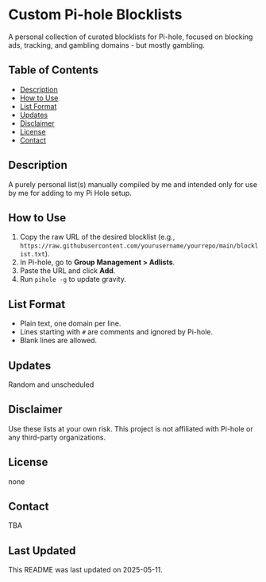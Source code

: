 # Custom Pi-hole Blocklists

A personal collection of curated blocklists for Pi-hole, focused on blocking ads, tracking, and gambling domains - but mostly gambling.

## Table of Contents
- [Description](#description)
- [How to Use](#how-to-use)
- [List Format](#list-format)
- [Updates](#updates)
- [Disclaimer](#disclaimer)
- [License](#license)
- [Contact](#contact)

## Description
A purely personal list(s) manually compiled by me and intended only for use by me for adding to my Pi Hole setup.

## How to Use
1. Copy the raw URL of the desired blocklist (e.g., `https://raw.githubusercontent.com/yourusername/yourrepo/main/blocklist.txt`).
2. In Pi-hole, go to **Group Management > Adlists**.
3. Paste the URL and click **Add**.
4. Run `pihole -g` to update gravity.

## List Format
- Plain text, one domain per line.
- Lines starting with `#` are comments and ignored by Pi-hole.
- Blank lines are allowed.

## Updates
Random and unscheduled

## Disclaimer
Use these lists at your own risk. This project is not affiliated with Pi-hole or any third-party organizations.

## License
none

## Contact
TBA

## Last Updated
This README was last updated on 2025-05-11.
